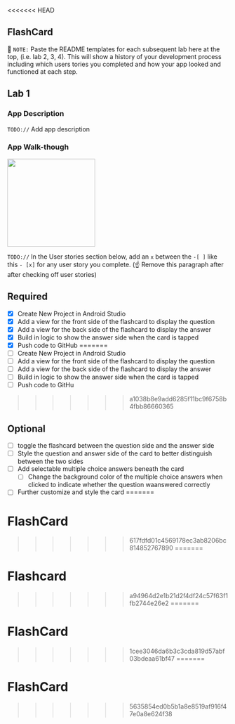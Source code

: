 <<<<<<< HEAD
## FlashCard

📝 `NOTE:` Paste the README templates for each subsequent lab here at the top, (i.e. lab 2, 3, 4). This will show a history of your development process including which users tories you completed and how your app looked and functioned at each step.

## Lab 1

### App Description
`TODO://` Add app description

### App Walk-though

<img src="https://media.giphy.com/media/v1.Y2lkPTc5MGI3NjExYWM1Mjk5OTE2ODViM2UzMDcxNGM0NjYwZGFhZTQwM2EzMGY5NjQwNiZjdD1n/RwX9JTbPLyWKSmaNVZ/giphy.gif" width=200><br>

`TODO://` In the User stories section below, add an `x` between the `-[ ]` like this `- [x]` for any user story you complete. (☝️ Remove this paragraph after after checking off user stories)

## Required
- [X] Create New Project in Android Studio
- [X] Add a view for the front side of the flashcard to display the question
- [X] Add a view for the back side of the flashcard to display the answer
- [X] Build in logic to show the answer side when the card is tapped
- [X] Push code to GitHub
=======
- [ ] Create New Project in Android Studio
- [ ] Add a view for the front side of the flashcard to display the question
- [ ] Add a view for the back side of the flashcard to display the answer
- [ ] Build in logic to show the answer side when the card is tapped
- [ ] Push code to GitHu
>>>>>>> a1038b8e9add6285f11bc9f6758b4fbb86660365
## Optional
- [ ] toggle the flashcard between the question side and the answer side
- [ ] Style the question and answer side of the card to better distinguish between the two sides
- [ ] Add selectable multiple choice answers beneath the card
   - [ ] Change the background color of the multiple choice answers when clicked to indicate whether the question waanswered correctly
- [ ] Further customize and style the card
=======
# FlashCard
>>>>>>> 617fdfd01c4569178ec3ab8206bc814852767890
=======
# Flashcard
>>>>>>> a94964d2e1b21d2f4df24c57f63f1fb2744e26e2
=======
# FlashCard
>>>>>>> 1cee3046da6b3c3cda819d57abf03bdeaa61bf47
=======
# FlashCard
>>>>>>> 5635854ed0b5b1a8e8519af916f47e0a8e624f38
